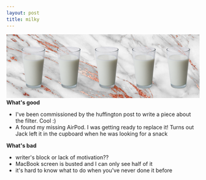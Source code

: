 ```yaml
---
layout: post
title: milky
---
```

![milk](/images/milkymilky.png)
**What's good**
- I've been commissioned by the huffington post to write a piece about the filter. Cool :) 
- A found my missing AirPod. I was getting ready to replace it! Turns out Jack left it in the cupboard when he was looking for a snack


**What's bad**
- writer's block or lack of motivation??
- MacBook screen is busted and I can only see half of it
- it's hard to know what to do when you've never done it before